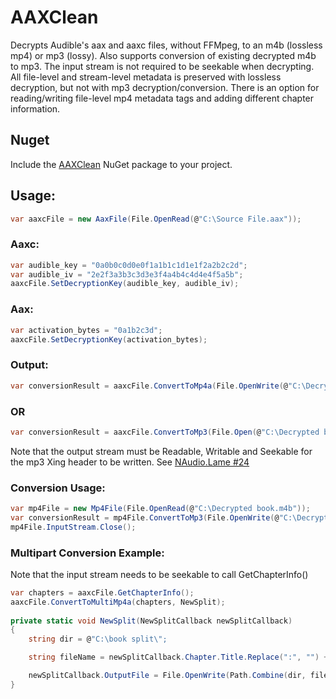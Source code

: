 
# AAXClean
Decrypts Audible's aax and aaxc files, without FFMpeg, to an m4b (lossless mp4) or mp3 (lossy). Also supports conversion of existing decrypted m4b to mp3. The input stream is not required to be seekable when decrypting. All file-level and stream-level metadata is preserved with lossless decryption, but not with mp3 decryption/conversion. There is an option for reading/writing file-level mp4 metadata tags and adding different chapter information.

## Nuget
Include the [AAXClean](https://www.nuget.org/packages/AAXClean/) NuGet package to your project.

## Usage:

```C#
var aaxcFile = new AaxFile(File.OpenRead(@"C:\Source File.aax"));
```
### Aaxc:
```C#
var audible_key = "0a0b0c0d0e0f1a1b1c1d1e1f2a2b2c2d";
var audible_iv = "2e2f3a3b3c3d3e3f4a4b4c4d4e4f5a5b";
aaxcFile.SetDecryptionKey(audible_key, audible_iv);
```
### Aax:
```C#
var activation_bytes = "0a1b2c3d";
aaxcFile.SetDecryptionKey(activation_bytes);
```
### Output:
```C#
var conversionResult = aaxcFile.ConvertToMp4a(File.OpenWrite(@"C:\Decrypted book.mb4"));
```
### OR
```C#
var conversionResult = aaxcFile.ConvertToMp3(File.Open(@"C:\Decrypted book.mp3", FileMode.OpenOrCreate, FileAccess.ReadWrite);
```
Note that the output stream must be Readable, Writable and Seekable for the mp3 Xing header to be written. See [NAudio.Lame #24](https://github.com/Corey-M/NAudio.Lame/issues/24)

### Conversion Usage:
```C#
var mp4File = new Mp4File(File.OpenRead(@"C:\Decrypted book.m4b"));
var conversionResult = mp4File.ConvertToMp3(File.OpenWrite(@"C:\Decrypted book.mp3"));
mp4File.InputStream.Close();
```
### Multipart Conversion Example:
Note that the input stream needs to be seekable to call GetChapterInfo()


```C#
var chapters = aaxcFile.GetChapterInfo();
aaxcFile.ConvertToMultiMp4a(chapters, NewSplit);
            
private static void NewSplit(NewSplitCallback newSplitCallback)
{
	string dir = @"C:\book split\";

	string fileName = newSplitCallback.Chapter.Title.Replace(":", "") + ".m4b";

	newSplitCallback.OutputFile = File.OpenWrite(Path.Combine(dir, fileName));
}
```
